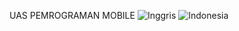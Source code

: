 UAS PEMROGRAMAN MOBILE
![Inggris](https://user-images.githubusercontent.com/44641570/149258161-edba3123-ffdc-4a4b-bd67-fdc7c8fba040.gif)
![Indonesia](https://user-images.githubusercontent.com/44641570/149258127-e49e8fc7-2704-407d-ba9e-64b2f31eb67b.gif)
